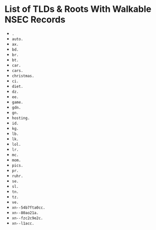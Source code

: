 # List of TLDs & Roots With Walkable NSEC Records

* `.`
* `auto.`
* `ax.`
* `bd.`
* `br.`
* `bt.`
* `car.`
* `cars.`
* `christmas.`
* `ci.`
* `diet.`
* `dz.`
* `ee.`
* `game.`
* `gdn.`
* `gn.`
* `hosting.`
* `id.`
* `kg.`
* `lb.`
* `lk.`
* `lol.`
* `lr.`
* `mc.`
* `mom.`
* `pics.`
* `pr.`
* `ruhr.`
* `se.`
* `sl.`
* `tn.`
* `tz.`
* `ve.`
* `xn--54b7fta0cc.`
* `xn--80ao21a.`
* `xn--fzc2c9e2c.`
* `xn--l1acc.`
